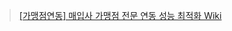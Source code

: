 > [[가맹점연동] 매입사 가맹점 전문 연동 성능 최적화 Wiki](https://konawiki.konai.com/pages/viewpage.action?pageId=379747775)


